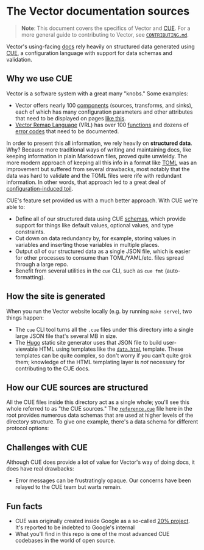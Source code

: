 # The Vector documentation sources

> **Note**: This document covers the specifics of Vector and [CUE]. For a more general guide to
> contributing to Vector, see [`CONTRIBUTING.md`][contrib].

Vector's using-facing [docs] rely heavily on structured data generated using [CUE], a configuration
language with support for data schemas and validation.

## Why we use CUE

Vector is a software system with a great many "knobs." Some examples:

* Vector offers nearly 100 [components] (sources, transforms, and sinks), each of which has many
  configuration parameters and other attributes that need to be displayed on pages [like
  this][aws_s3_source].
* [Vector Remap Language][vrl] (VRL) has over 100 [functions] and dozens of [error codes][errors]
  that need to be documented.

In order to present this all information, we rely heavily on **structured data**. Why? Because more
traditional ways of writing and maintaining docs, like keeping information in plain Markdown files,
proved quite unwieldy. The more modern approach of keeping all this info in a format like [TOML]
was an improvement but suffered from several drawbacks, most notably that the data was hard to
validate and the TOML files were rife with redundant information. In other words, that approach led
to a great deal of [configuration-induced toil][toil].

CUE's feature set provided us with a much better approach. With CUE we're able to:

* Define all of our structured data using CUE [schemas], which provide support for things like
  default values, optional values, and type constraints.
* Cut down on data redundancy by, for example, storing values in variables and inserting those
  variables in multiple places.
* Output _all_ of our structured data as a single JSON file, which is easier for other processes to
  consume than TOML/YAML/etc. files spread through a large repo.
* Benefit from several utilities in the `cue` CLI, such as `cue fmt` (auto-formatting).

## How the site is generated

When you run the Vector website locally (e.g. by running `make serve`), two things happen:

* The `cue` CLI tool turns all the `.cue` files under this directory into a single large JSON file
  that's several MB in size.
* The [Hugo] static site generator uses that JSON file to build user-viewable HTML using templates
  like the [`data.html`](../layouts/partials/data.html) template. These templates can be quite
  complex, so don't worry if you can't quite grok them; knowledge of the HTML templating layer is
  *not* necessary for contributing to the CUE docs.

## How our CUE sources are structured

All the CUE files inside this directory act as a single whole; you'll see this whole referred to as "the CUE sources." The [`reference.cue`](./reference.cue) file here in the root provides numerous
data schemas that are used at higher levels of the directory structure. To give one example, there's
a data schema for different protocol options:

## Challenges with CUE

Although CUE does provide a lot of value for Vector's way of doing docs, it does have real
drawbacks:

* Error messages can be frustratingly opaque. Our concerns have been relayed to the CUE team but
  warts remain.

## Fun facts

* CUE was originally created inside Google as a so-called [20% project][20pc]. It's reported to be
  indebted to Google's internal
* What you'll find in this repo is one of the most advanced CUE codebases in the world of open
  source.

[20pc]: https://en.wikipedia.org/wiki/20%25_Project
[aws_s3_source]: https://vector.dev/docs/reference/configuration/sources/aws_s3
[components]: https://vector.dev/components
[contrib]: ../../CONTRIBUTING.md#documentation
[cue]: https://cuelang.org
[docs]: https://vector.dev/docs
[errors]: https://vrl.dev/errors
[functions]: https://vrl.dev/functions
[hugo]: https://gohugo.io
[schemas]: https://cuelang.org/docs/usecases/datadef
[toil]: https://sre.google/workbook/configuration-specifics/#configuration-induced-toil
[toml]: https://toml.io
[vrl]: https://vrl.dev
